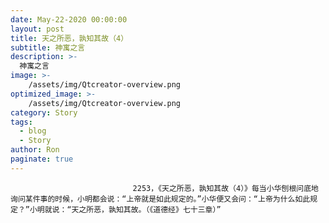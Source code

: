 ```yaml
---
date: May-22-2020 00:00:00
layout: post
title: 天之所恶，孰知其故（4）
subtitle: 神寓之言
description: >-
  神寓之言
image: >-
    /assets/img/Qtcreator-overview.png
optimized_image: >-
    /assets/img/Qtcreator-overview.png
category: Story
tags:
  - blog
  - Story
author: Ron
paginate: true
---
```


							　　2253，《天之所恶，孰知其故（4）》每当小华刨根问底地询问某件事的时候，小明都会说：“上帝就是如此规定的。”小华便又会问：“上帝为什么如此规定？”小明就说：“天之所恶，孰知其故。（《道德经》七十三章）”
							
							
						